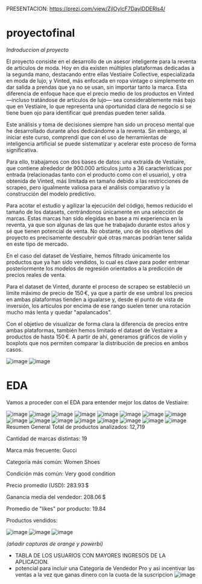 PRESENTACION: https://prezi.com/view/ZjlOylcF7DaylDDERls4/
# proyectofinal

*Indroduccion al proyecto*

El proyecto consiste en el desarrollo de un asesor inteligente para la reventa de artículos de moda. Hoy en dia existen múltiples plataformas dedicadas a la segunda mano, destacando entre ellas Vestiaire Collective, especializada en moda de lujo, y Vinted, más enfocada en ropa vintage o simplemente en dar salida a prendas que ya no se usan, sin importar tanto la marca. Esta diferencia de enfoque hace que el precio medio de los productos en Vinted —incluso tratándose de artículos de lujo— sea considerablemente más bajo que en Vestiaire, lo que representa una oportunidad clara de negocio si se tiene buen ojo para identificar qué prendas pueden tener salida.

Este análisis y toma de decisiones siempre han sido un proceso mental que he desarrollado durante años dedicándome a la reventa. Sin embargo, al iniciar este curso, comprendí que con el uso de herramientas de inteligencia artificial se puede sistematizar y acelerar este proceso de forma significativa.

Para ello, trabajamos con dos bases de datos: una extraída de Vestiaire, que contiene alrededor de 900.000 artículos junto a 36 características por entrada (relacionadas tanto con el producto como con el usuario), y otra obtenida de Vinted, más limitada en tamaño debido a las restricciones de scrapeo, pero igualmente valiosa para el análisis comparativo y la construcción del modelo predictivo.

Para acotar el estudio y agilizar la ejecución del código, hemos reducido el tamaño de los datasets, centrándonos únicamente en una selección de marcas. Estas marcas han sido elegidas en base a mi experiencia en la reventa, ya que son algunas de las que he trabajado durante estos años y sé que tienen potencial de venta. No obstante, uno de los objetivos del proyecto es precisamente descubrir qué otras marcas podrían tener salida en este tipo de mercado.

En el caso del dataset de Vestiaire, hemos filtrado únicamente los productos que ya han sido vendidos, lo cual es clave para poder entrenar posteriormente los modelos de regresión orientados a la predicción de precios reales de venta.

Para el dataset de Vinted, durante el proceso de scrapeo se estableció un límite máximo de precio de 150 €, ya que a partir de ese umbral los precios en ambas plataformas tienden a igualarse y, desde el punto de vista de inversión, los artículos por encima de ese rango suelen tener una rotación mucho más lenta y quedar "apalancados".

Con el objetivo de visualizar de forma clara la diferencia de precios entre ambas plataformas, también hemos limitado el dataset de Vestiaire a productos de hasta 150 €. A partir de ahí, generamos gráficos de violín y boxplots que nos permiten comparar la distribución de precios en ambos casos.

![image](https://github.com/user-attachments/assets/62d87718-0a48-4520-81a5-8df1bd88f455)
![image](https://github.com/user-attachments/assets/e2acf6a9-1daf-45cb-adab-5015d85df683)

# EDA

Vamos a proceder con el EDA para entender mejor los datos de Vestiaire:

![image](https://github.com/user-attachments/assets/ba40d083-38a2-436b-ae9c-38812aac6c7f)
![image](https://github.com/user-attachments/assets/ba846a72-c0ed-4783-98b7-5c1ca7ad1d2a)
![image](https://github.com/user-attachments/assets/f67897a2-a957-4227-89a0-62aabb794887)
![image](https://github.com/user-attachments/assets/4692a887-6815-4dd0-96e5-e50037944f49)
![image](https://github.com/user-attachments/assets/32dea084-b04b-4738-b472-1cecaa23514d)
![image](https://github.com/user-attachments/assets/6e24a2fc-2511-4039-bb53-ec405542eebb)
![image](https://github.com/user-attachments/assets/96e9a3ca-e8c3-49ae-a175-cdcb17ee9e56)
![image](https://github.com/user-attachments/assets/10f1e88c-a56d-449c-be88-2faf6db5b7b3)
![image](https://github.com/user-attachments/assets/9736e10b-ec1d-4525-91c0-3414a9a7f0df)
![image](https://github.com/user-attachments/assets/41f9128b-409b-4d80-8dc3-eb1b1f41577e)
![image](https://github.com/user-attachments/assets/9d8c8a3d-c1a0-47fe-8d8e-5eff2a3936ad)
![image](https://github.com/user-attachments/assets/afef027f-d9dd-4d7e-b1f4-f71c5fcb2269)
![image](https://github.com/user-attachments/assets/406a55f2-070e-4470-bf0a-8ab67f42b2f5)
![image](https://github.com/user-attachments/assets/d7a9f08a-5f4c-4477-a083-11feb3ed82ad)
![image](https://github.com/user-attachments/assets/3c5a0853-52e2-498a-a7bf-aa3e3548ff3d)
![image](https://github.com/user-attachments/assets/17db4335-3798-46ab-bac8-46c317c013e7)
Resumen General
Total de productos analizados: 12,719

Cantidad de marcas distintas: 19

Marca más frecuente: Gucci

Categoría más común: Women Shoes

Condición más común: Very good condition

Precio promedio (USD): 283.93 $

Ganancia media del vendedor: 208.06 $

Promedio de "likes" por producto: 19.84

Productos vendidos:

![image](https://github.com/user-attachments/assets/b4b6da41-aadb-4f5b-b83a-4e87e801fe49)
![image](https://github.com/user-attachments/assets/ac923729-2d53-4480-98ae-fce40265541e)
![image](https://github.com/user-attachments/assets/62095838-1d5c-4633-9e95-520b10a51a10)

*(añadir capturas de orange y powerbi)*


* TABLA DE LOS USUARIOS CON MAYORES INGRESOS DE LA APLICACION.
* potencial para incluir una Categoria de Vendedor Pro y asi incentivar las ventas a la vez que ganas dinero con la cuota de la suscripcion
![image](https://github.com/user-attachments/assets/1f086460-6506-4f89-bce3-044ce022215a)



